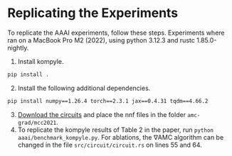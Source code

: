 # Replicating the Experiments

To replicate the AAAI experiments, follow these steps.
Experiments where ran on a MacBook Pro M2 (2022), using python 3.12.3 and rustc 1.85.0-nightly.

1. Install kompyle.
```bash
pip install .
```
2. Install the following additional dependencies.
```bash 
pip install numpy==1.26.4 torch==2.3.1 jax==0.4.31 tqdm==4.66.2
```
3. [Download the circuits](https://doi.org/10.48804/MQLU85) and place the nnf files in the folder `amc-grad/mcc2021`.
4. To replicate the kompyle results of Table 2 in the paper, run `python aaai/benchmark_kompyle.py`. 
For ablations, the $\nabla$AMC algorithm can be changed in the file `src/circuit/circuit.rs` on lines 55 and 64. 